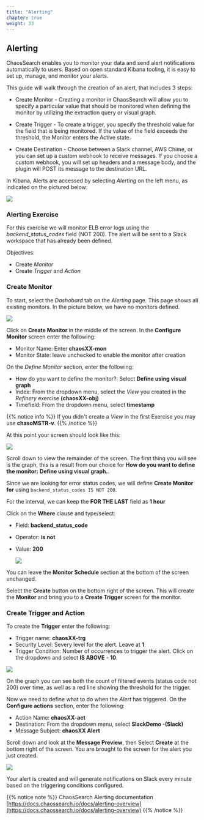 ```yaml
---
title: "Alerting"
chapter: true
weight: 33
---
```


## Alerting

ChaosSearch enables you to monitor your data and send alert notifications automatically to users. Based on open standard Kibana tooling, it is easy to set up, manage, and monitor your alerts.

This guide will walk through the creation of an alert, that includes 3 steps:

 - Create Monitor - Creating a monitor in ChaosSearch will allow you to specify a particular value that should be monitored when defining the monitor by utilizing the extraction query or visual graph.

 - Create Trigger - To create a trigger, you specify the threshold value for the field that is being monitored. If the value of the field exceeds the threshold, the Monitor enters the Active state.

 - Create Destination - Choose between a Slack channel, AWS Chime, or you can set up a custom webhook to receive messages. If you choose a custom webhook, you will set up headers and a message body, and the plugin will POST its message to the destination URL.

 In Kibana, Alerts are accessed by selecting *Alerting* on the left menu, as indicated on the pictured below:

![](/images/analytics/kibana_alerting.jpg)


### Alerting Exercise

For this exercise we will monitor ELB error logs using the *backend\_status\_codes* field (NOT 200). The alert will be sent to a Slack workspace that has already been defined.

Objectives:

 - Create *Monitor*
 - Create *Trigger* and *Action*

### Create Monitor

To start, select the *Dashobard* tab on the *Alerting* page. This page shows all existing monitors. In the picture below, we have no monitors defined.

![](/images/analytics/viewmonitors.jpg)

Click on **Create Monitor** in the middle of the screen. In the **Configure Monitor** screen enter the following:

- Monitor Name: Enter **chaosXX-mon**
- Monitor State: leave unchecked to enable the monitor after creation

On the *Define Monitor* section, enter the following:

- How do you want to define the monitor?: Select **Define using visual graph**
- Index: From the dropdown menu, select the *View* you created in the *Refinery* exercise **(chaosXX-obj)**  
- Timefield: From the dropdown menu, select **timestamp**

{{% notice info %}}
If you didn't create a *View* in the first Exercise you may use **chasoMSTR-v**.
{{% /notice %}}

At this point your screen should look like this:

![](/images/analytics/definemonitor.jpg)

Scroll down to view the remainder of the screen. The first thing you will see is the graph, this is a result from our choice for **How do you want to define the monitor:** **Define using visual graph.**.

Since we are looking for error status codes, we will define **Create Monitor for** using `backend_status_codes IS NOT 200`.

For the interval, we can keep the **FOR THE LAST** field as **1 hour**

Click on the **Where** clause and type/select:

- Field: **backend\_status\_code**
- Operator: **is not**
- Value: **200**

  ![](/images/analytics/monitor_filter.jpg)

You can leave the **Monitor Schedule** section at the bottom of the screen unchanged. 

Select the **Create** button on the bottom right of the screen. This will create the **Monitor** and bring you to a **Create Trigger** screen for the monitor.

### Create Trigger and Action

To create the **Trigger** enter the following:

- Trigger name: **chaosXX-trg**
- Security Level: Severy level for the alert. Leave at **1**
- Trigger Condition: Number of occurrences to trigger the alert. Click on the dropdown and select **IS ABOVE** - **10**.

![](/images/analytics/definetrigger.jpg)

On the graph you can see both the count of filtered events (status code not 200) over time, as well as a red line showing the threshold for the trigger.

Now we need to define what to do when the *Alert* has triggered. On the **Configure actions** section, enter the following:

- Action Name: **chaosXX-act**
- Destination: From the dropdown menu, select **SlackDemo -(Slack)**
- Message Subject: **chaosXX Alert**

Scroll down and look at the **Message Preview**, then Select **Create** at the bottom right of the screen. You are brought to the screen for the alert you just created.

![](/images/analytics/alertdashboard.jpg)

Your alert is created and will generate notifications on Slack every minute based on the triggering conditions configured.

{{% notice note %}}
ChaosSearch Alerting documentation [https://docs.chaossearch.io/docs/alerting-overview](https://docs.chaossearch.io/docs/alerting-overview)
{{% /notice %}}


